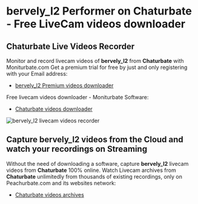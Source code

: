 # bervely_l2 Performer on Chaturbate - Free LiveCam videos downloader

## Chaturbate Live Videos Recorder

Monitor and record livecam videos of **bervely_l2** from **Chaturbate** with Moniturbate.com
Get a premium trial for free by just and only registering with your Email address:
* [bervely_l2 Premium videos downloader](https://moniturbate.com/request-demo-licence-key.html)

Free livecam videos downloader - Moniturbate Software:
* [Chaturbate videos downloader](https://moniturbate.com/moniturbate-download-software.html)

![bervely_l2 livecam videos recorder](https://peachurnet.com/templates/moniturbate-software.png)


## Capture bervely_l2 videos from the Cloud and watch your recordings on Streaming

Without the need of downloading a software, capture **bervely_l2** livecam videos from **Chaturbate** 100% online.
Watch Livecam archives from **Chaturbate** unlimitedly from thousands of existing recordings, only on Peachurbate.com and its websites network:
* [Chaturbate videos archives](https://peachurnet.com/)